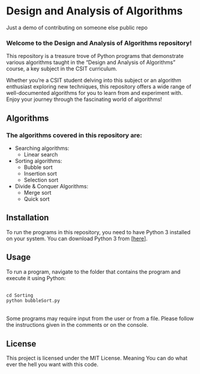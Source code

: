 # Design and Analysis of Algorithms
Just a demo of contributing on someone else public repo

### Welcome to the **Design and Analysis of Algorithms** repository! 
This repository is a treasure trove of Python programs that demonstrate various algorithms taught in the “Design and Analysis of Algorithms” course, a key subject in the CSIT curriculum.

Whether you’re a CSIT student delving into this subject or an algorithm enthusiast exploring new techniques, this repository offers a wide range of well-documented algorithms for you to learn from and experiment with. Enjoy your journey through the fascinating world of algorithms!

## Algorithms
### The algorithms covered in this repository are:</h3>
- Searching algorithms:
    - Linear search
- Sorting algorithms:
    - Bubble sort
    - Insertion sort
    - Selection sort
- Divide & Conquer Algorithms:
    - Merge sort
    - Quick sort


## Installation
To run the programs in this repository, you need to have Python 3 installed on your system. You can download Python 3 from [<a href="https://www.python.org/downloads/" target="_blank">here</a>].

## Usage
To run a program, navigate to the folder that contains the program and execute it using Python: <br>
<br>

```python
cd Sorting
python bubbleSort.py

```
<br>
Some programs may require input from the user or from a file. Please follow the instructions given in the comments or on the console.


## License
This project is licensed under the MIT License. 
Meaning You can do what ever the hell you want with this code.
